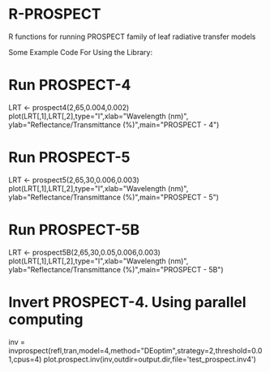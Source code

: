R-PROSPECT
==========

R functions for running PROSPECT family of leaf radiative transfer models



Some Example Code For Using the Library:

# Run PROSPECT-4
LRT <- prospect4(2,65,0.004,0.002)
plot(LRT[,1],LRT[,2],type="l",xlab="Wavelength (nm)",
     ylab="Reflectance/Transmittance (%)",main="PROSPECT - 4")

# Run PROSPECT-5
LRT <- prospect5(2,65,30,0.006,0.003)
plot(LRT[,1],LRT[,2],type="l",xlab="Wavelength (nm)",
     ylab="Reflectance/Transmittance (%)",main="PROSPECT - 5")

# Run PROSPECT-5B
LRT <- prospect5B(2,65,30,0.05,0.006,0.003)
plot(LRT[,1],LRT[,2],type="l",xlab="Wavelength (nm)",
     ylab="Reflectance/Transmittance (%)",main="PROSPECT - 5B")
     

# Invert PROSPECT-4.  Using parallel computing
inv = invprospect(refl,tran,model=4,method="DEoptim",strategy=2,threshold=0.01,cpus=4)
plot.prospect.inv(inv,outdir=output.dir,file='test_prospect.inv4')
